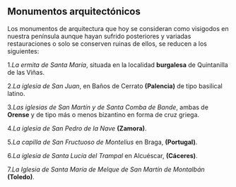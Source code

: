 ## Monumentos arquitectónicos
Los monumentos de arquitectura que hoy se consideran como visigodos en nuestra
península aunque hayan sufrido posteriores y variadas restauraciones o solo se
conserven ruinas de ellos, se reducen a los siguientes:

1.*La ermita de Santa María*, situada en la localidad **burgalesa** de Quintanilla de las
Viñas.

2.*La iglesia de San Juan*, en Baños de Cerrato **(Palencia)** de tipo basilical latino.

3.*Las iglesias de San Martín y de Santa Comba de Bande*, ambas de **Orense** y de tipo
más o menos bizantino en forma de cruz griega.

4.*La iglesia de San Pedro de la Nave* **(Zamora)**.

5.*La capilla de San Fructuoso de Montelius* en Braga, **(Portugal)**.

6.*La iglesia de Santa Lucía del Trampal* en Alcuéscar, **(Cáceres)**.

7.*La Iglesia de Santa María de Melque de San Martín de Montalbán* **(Toledo)**.
